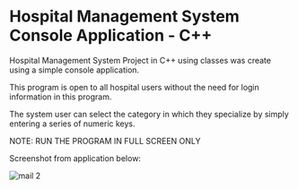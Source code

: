 # Hospital Management System Console Application - C++

Hospital Management System Project in C++ using classes was create using a simple console application. 

This program is open to all hospital users without the need for login information in this program. 

The system user can select the category in which they specialize by simply entering a series of numeric keys.

NOTE: RUN THE PROGRAM IN FULL SCREEN ONLY

Screenshot from application below: 

![mail 2](https://user-images.githubusercontent.com/63939366/163225032-1ff25481-bf43-4a09-b81c-4eacbc207cf8.png)
